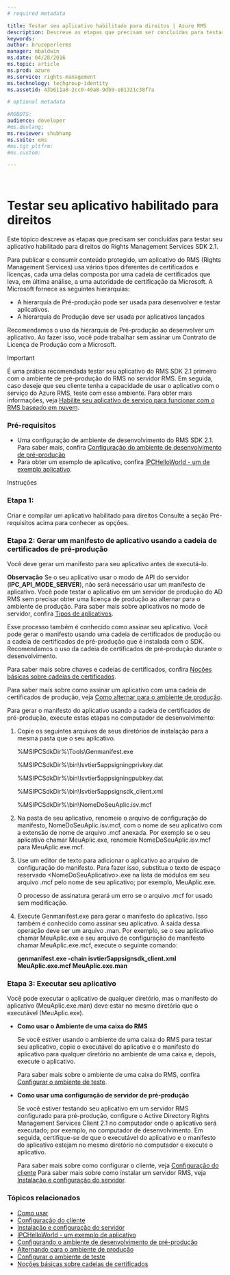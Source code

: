```yaml
---
# required metadata

title: Testar seu aplicativo habilitado para direitos | Azure RMS
description: Descreve as etapas que precisam ser concluídas para testar seu aplicativo habilitado para direitos do RMS SDK 2.1.
keywords:
author: bruceperlerms
manager: mbaldwin
ms.date: 04/28/2016
ms.topic: article
ms.prod: azure
ms.service: rights-management
ms.technology: techgroup-identity
ms.assetid: 43b611a8-2cc0-49a8-9db9-e81321c38f7a

# optional metadata

#ROBOTS:
audience: developer
#ms.devlang:
ms.reviewer: shubhamp
ms.suite: ems
#ms.tgt_pltfrm:
#ms.custom:

---
```


﻿
# Testar seu aplicativo habilitado para direitos

Este tópico descreve as etapas que precisam ser concluídas para testar seu aplicativo habilitado para direitos do Rights Management Services SDK 2.1.

Para publicar e consumir conteúdo protegido, um aplicativo do RMS (Rights Management Services) usa vários tipos diferentes de certificados e licenças, cada uma delas composta por uma cadeia de certificados que leva, em última análise, a uma autoridade de certificação da Microsoft. A Microsoft fornece as seguintes hierarquias:

-   A hierarquia de Pré-produção pode ser usada para desenvolver e testar aplicativos.
-   A hierarquia de Produção deve ser usada por aplicativos lançados

Recomendamos o uso da hierarquia de Pré-produção ao desenvolver um aplicativo. Ao fazer isso, você pode trabalhar sem assinar um Contrato de Licença de Produção com a Microsoft.

> [!IMPORTANT]
> É uma prática recomendada testar seu aplicativo do RMS SDK 2.1 primeiro com o ambiente de pré-produção do RMS no servidor RMS. Em seguida, caso deseje que seu cliente tenha a capacidade de usar o aplicativo com o serviço do Azure RMS, teste com esse ambiente. Para obter mais informações, veja [Habilite seu aplicativo de serviço para funcionar com o RMS baseado em nuvem](how-to-use-file-api-with-aadrm-cloud.md).

 

### Pré-requisitos

-   Uma configuração de ambiente de desenvolvimento do RMS SDK 2.1. Para saber mais, confira [Configuração do ambiente de desenvolvimento de pré-produção](how-to-set-up-the-pre-production-development-environment.md)
-   Para obter um exemplo de aplicativo, confira [IPCHelloWorld - um de exemplo aplicativo](how-to-build-your-first-application.md).

Instruções

### Etapa 1:

Criar e compilar um aplicativo habilitado para direitos Consulte a seção Pré-requisitos acima para conhecer as opções.

### Etapa 2: Gerar um manifesto de aplicativo usando a cadeia de certificados de pré-produção

Você deve gerar um manifesto para seu aplicativo antes de executá-lo.

**Observação** Se o seu aplicativo usar o modo de API do servidor (**IPC\_API\_MODE\_SERVER**), não será necessário usar um manifesto de aplicativo. Você pode testar o aplicativo em um servidor de produção do AD RMS sem precisar obter uma licença de produção ao alternar para o ambiente de produção. Para saber mais sobre aplicativos no modo de servidor, confira [Tipos de aplicativos](application-types.md).

 

Esse processo também é conhecido como assinar seu aplicativo. Você pode gerar o manifesto usando uma cadeia de certificados de produção ou a cadeia de certificados de pré-produção que é instalada com o SDK. Recomendamos o uso da cadeia de certificados de pré-produção durante o desenvolvimento.

Para saber mais sobre chaves e cadeias de certificados, confira [Noções básicas sobre cadeias de certificados](understanding-certificate-chains.md).

Para saber mais sobre como assinar um aplicativo com uma cadeia de certificados de produção, veja [Como alternar para o ambiente de produção](switching-to-the-production-environment.md).

Para gerar o manifesto do aplicativo usando a cadeia de certificados de pré-produção, execute estas etapas no computador de desenvolvimento:

1.  Copie os seguintes arquivos de seus diretórios de instalação para a mesma pasta que o seu aplicativo.

    %MSIPCSdkDir%\\Tools\\Genmanifest.exe

    %MSIPCSdkDir%\\bin\\Isvtier5appsigningprivkey.dat

    %MSIPCSdkDir%\\bin\\Isvtier5appsigningpubkey.dat

    %MSIPCSdkDir%\\bin\\Isvtier5appsignsdk\_client.xml

    %MSIPCSdkDir%\\bin\\NomeDoSeuAplic.isv.mcf

2.  Na pasta de seu aplicativo, renomeie o arquivo de configuração do manifesto, NomeDoSeuAplic.isv.mcf, com o nome de seu aplicativo com a extensão de nome de arquivo .mcf anexada. Por exemplo se o seu aplicativo chamar MeuAplic.exe, renomeie NomeDoSeuAplic.isv.mcf para MeuAplic.exe.mcf.

3.  Use um editor de texto para adicionar o aplicativo ao arquivo de configuração do manifesto. Para fazer isso, substitua o texto de espaço reservado &lt;NomeDoSeuAplicativo&gt;.exe na lista de módulos em seu arquivo .mcf pelo nome de seu aplicativo; por exemplo, MeuAplic.exe.

    O processo de assinatura gerará um erro se o arquivo .mcf for usado sem modificação.

4.  Execute Genmanifest.exe para gerar o manifesto do aplicativo. Isso também é conhecido como assinar seu aplicativo. A saída dessa operação deve ser um arquivo .man. Por exemplo, se o seu aplicativo chamar MeuAplic.exe e seu arquivo de configuração de manifesto chamar MeuAplic.exe.mcf, execute o seguinte comando:

    **genmanifest.exe -chain isvtier5appsignsdk\_client.xml MeuAplic.exe.mcf MeuAplic.exe.man**

### Etapa 3: Executar seu aplicativo

Você pode executar o aplicativo de qualquer diretório, mas o manifesto do aplicativo (MeuAplic.exe.man) deve estar no mesmo diretório que o executável (MeuAplic.exe).

-   **Como usar o Ambiente de uma caixa do RMS**

    Se você estiver usando o ambiente de uma caixa do RMS para testar seu aplicativo, copie o executável do aplicativo e o manifesto do aplicativo para qualquer diretório no ambiente de uma caixa e, depois, execute o aplicativo.

    Para saber mais sobre o ambiente de uma caixa do RMS, confira [Configurar o ambiente de teste](how-to-set-up-your-test-environment.md).

-   **Como usar uma configuração de servidor de pré-produção**

    Se você estiver testando seu aplicativo em um servidor RMS configurado para pré-produção, configure o Active Directory Rights Management Services Client 2.1 no computador onde o aplicativo será executado; por exemplo, no computador de desenvolvimento. Em seguida, certifique-se de que o executável do aplicativo e o manifesto do aplicativo estejam no mesmo diretório no computador e execute o aplicativo.

    Para saber mais sobre como configurar o cliente, veja [Configuração do cliente](how-to-configure-the-ad-rms-client-2-0.md) Para saber mais sobre como instalar um servidor RMS, veja [Instalação e configuração do servidor](how-to-install-and-configure-an-rms-server.md).

### Tópicos relacionados

* [Como usar](how-to-use-msipc.md)
* [Configuração do cliente](how-to-configure-the-ad-rms-client-2-0.md)
* [Instalação e configuração do servidor](how-to-install-and-configure-an-rms-server.md)
* [IPCHelloWorld - um exemplo de aplicativo](how-to-build-your-first-application.md)
* [Configurando o ambiente de desenvolvimento de pré-produção](how-to-set-up-the-pre-production-development-environment.md)
* [Alternando para o ambiente de produção](switching-to-the-production-environment.md)
* [Configurar o ambiente de teste](how-to-set-up-your-test-environment.md)
* [Noções básicas sobre cadeias de certificados](understanding-certificate-chains.md)
 

 





<!--HONumber=Apr16_HO3-->


